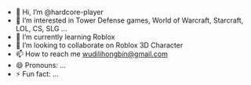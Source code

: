 - 👋 Hi, I’m @hardcore-player
- 👀 I’m interested in Tower Defense games, World of Warcraft, Starcraft, LOL, CS, SLG ...
- 🌱 I’m currently learning Roblox
- 💞️ I’m looking to collaborate on Roblox 3D Character
- 📫 How to reach me wudilihongbin@gmail.com
- 😄 Pronouns: ...
- ⚡ Fun fact: ...

<!---
hardcore-player/hardcore-player is a ✨ special ✨ repository because its `README.md` (this file) appears on your GitHub profile.
You can click the Preview link to take a look at your changes.
--->
